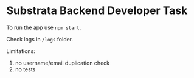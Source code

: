 # Substrata Backend Developer Task

To run the app use `npm start`.

Check logs in `/logs` folder.

Limitations:

1. no username/email duplication check
2. no tests
